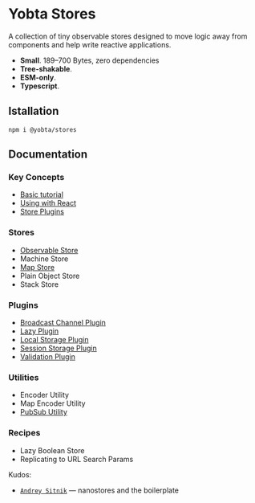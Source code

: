 # Yobta Stores

A collection of tiny observable stores designed to move logic away from components and help write reactive applications.

- **Small**. 189–700 Bytes, zero dependencies
- **Tree-shakable**.
- **ESM-only**.
- **Typescript**.

## Istallation

```
npm i @yobta/stores
```

## Documentation

### Key Concepts

- [Basic tutorial](docs/basic-tutorial.md)
- [Using with React](docs/using-with-react.md)
- [Store Plugins](docs/store-pligins.md)

### Stores

- [Observable Store](docs/yobta-store.md)
- Machine Store
- [Map Store](docs/map-store.md)
- Plain Object Store
- Stack Store

### Plugins

- [Broadcast Channel Plugin](docs/broadcast-channel-plugin.md)
- [Lazy Plugin](docs/lazy-plugin.md)
- [Local Storage Plugin](docs/local-storage-plugin.md)
- [Session Storage Plugin](docs/session-storage-plugin.md)
- [Validation Plugin](docs/validation-plugin.md)

### Utilities

- Encoder Utility
- Map Encoder Utility
- [PubSub Utility](docs/pub-sub-utility.md)

### Recipes

- Lazy Boolean Store
- Replicating to URL Search Params

Kudos:

- [`Andrey Sitnik`] — nanostores and the boilerplate

[`andrey sitnik`]: https://sitnik.ru
